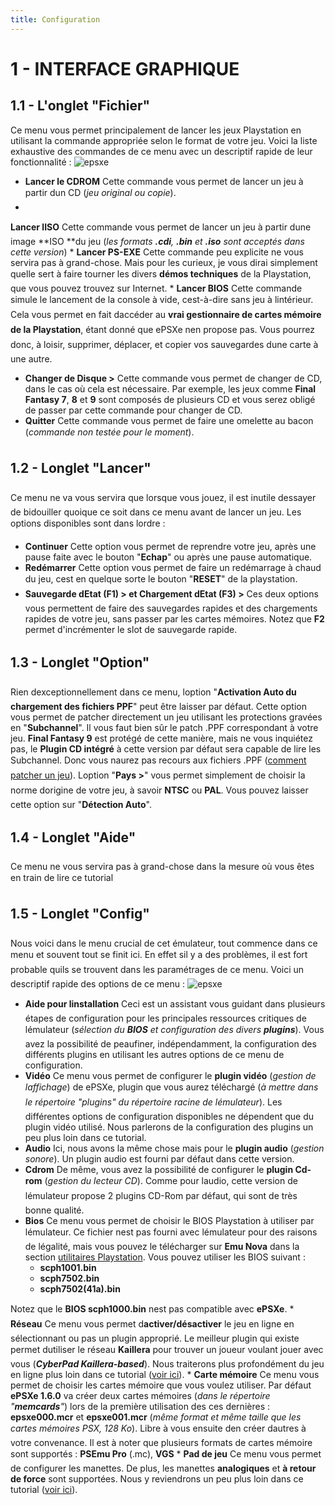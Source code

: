 ```yaml
---
title: Configuration
---
```


# 1 - INTERFACE GRAPHIQUE

## 1.1 - L'onglet "Fichier"

Ce menu vous permet principalement de lancer les jeux Playstation
en utilisant la commande appropriée selon le format de votre jeu. Voici
la liste exhaustive des commandes de ce menu avec un descriptif rapide de
leur fonctionnalité :
![epsxe](/emulators/epsxe/configure/IHMFichier.JPG)

* **Lancer le CDROM**
Cette commande vous permet de lancer un jeu à partir dun
CD (_jeu original ou copie_).
*
**Lancer lISO**
Cette commande vous permet de lancer un jeu à partir dune
image **ISO **du jeu (_les formats **.cdi**, **.bin** et **.iso** sont acceptés dans cette version_)
*
**Lancer PS-EXE**
Cette commande peu explicite ne vous servira pas à grand-chose.
Mais pour les curieux, je vous dirai simplement quelle sert à faire tourner les divers **démos techniques** de la Playstation,
que vous pouvez trouvez sur Internet.
*
**Lancer BIOS**
Cette commande simule le lancement de la console à vide, cest-à-dire
sans jeu à lintérieur. Cela vous permet en fait daccéder
au **vrai gestionnaire de cartes mémoire de la Playstation**, étant donné que ePSXe nen propose pas. Vous pourrez
donc, à loisir, supprimer, déplacer, et copier vos sauvegardes
dune carte à une autre.
* **Changer de Disque \>**
Cette commande vous permet de changer de CD, dans le cas où cela
est nécessaire. Par exemple, les jeux comme **Final Fantasy 7**, **8**
et **9** sont composés de plusieurs CD et vous serez obligé de passer par cette commande pour changer de CD.
* **Quitter**
Cette commande vous permet de faire une omelette au bacon (_commande
non testée pour le moment_).

## 1.2 - Longlet "Lancer"

Ce menu ne va vous servira que lorsque vous jouez, il est
inutile dessayer de bidouiller quoique ce soit dans ce menu avant de
lancer un jeu. Les options disponibles sont dans lordre :

* **Continuer**
Cette option vous permet de reprendre votre jeu, après une pause
faite avec le bouton "**Echap**" ou après une pause
automatique.
* **Redémarrer**
Cette option vous permet de faire un redémarrage à chaud
du jeu, cest en quelque sorte le bouton "**RESET**" de la playstation.
* **Sauvegarde dEtat (F1) \>
et Chargement dEtat (F3) \>**
Ces deux options vous permettent de faire des sauvegardes rapides et des
chargements rapides de votre jeu, sans passer par les cartes mémoires.
Notez que **F2** permet d'incrémenter le slot de sauvegarde
rapide.

## 1.3 - Longlet "Option"

Rien dexceptionnellement dans ce menu, loption
"**Activation Auto du chargement des fichiers PPF**" peut être
laisser par défaut. Cette option vous permet de patcher directement
un jeu utilisant les protections gravées en "**Subchannel**".
Il vous faut bien sûr le patch .PPF correspondant à votre jeu.
**Final Fantasy 9** est protégé de cette manière,
mais ne vous inquiétez pas, le **Plugin CD intégré**
à cette version par défaut sera capable de lire les Subchannel.
Donc vous naurez pas recours aux fichiers .PPF ([comment
patcher un jeu](/guides/epsxe_page2.htm#ppf)).
Loption "**Pays \>**" vous permet simplement de choisir
la norme dorigine de votre jeu, à savoir **NTSC** ou **PAL**.
Vous pouvez laisser cette option sur "**Détection Auto**".

## 1.4 - Longlet "Aide"

Ce menu ne vous servira pas à grand-chose dans la
mesure où vous êtes en train de lire ce tutorial

## 1.5 - Longlet "Config"

Nous voici dans le menu crucial de cet émulateur,
tout commence dans ce menu et souvent tout se finit ici. En effet sil
y a des problèmes, il est fort probable quils se trouvent dans
les paramétrages de ce menu. Voici un descriptif rapide des options
de ce menu :
![epsxe](/emulators/epsxe/configure/IHMConfig.JPG)

* **Aide pour linstallation**
Ceci est un assistant vous guidant dans plusieurs étapes de configuration
pour les principales ressources critiques de lémulateur
(_sélection du **BIOS** et configuration des divers **plugins**_).
Vous avez la possibilité de peaufiner, indépendamment, la
configuration des différents plugins en utilisant les autres options
de ce menu de configuration.
* **Vidéo**
Ce menu vous permet de configurer le **plugin vidéo** (_gestion
de laffichage_) de ePSXe, plugin que vous aurez téléchargé (_à mettre dans le répertoire "plugins" du répertoire
racine de lémulateur_). Les différentes options
de configuration disponibles ne dépendent que du plugin vidéo
utilisé. Nous parlerons de la configuration des plugins un peu
plus loin dans ce tutorial.
* **Audio**
Ici, nous avons la même chose mais pour le **plugin audio** (_gestion
sonore_). Un plugin audio est fourni par défaut dans cette version.
* **Cdrom**
De même, vous avez la possibilité de configurer le **plugin
Cd-rom** (_gestion du lecteur CD_). Comme pour laudio, cette
version de lémulateur propose 2 plugins CD-Rom par défaut,
qui sont de très bonne qualité.
* **Bios**
Ce menu vous permet de choisir le BIOS Playstation à utiliser par
lémulateur. Ce fichier nest pas fourni avec lémulateur
pour des raisons de légalité, mais vous pouvez le télécharger
sur **Emu Nova** dans la section [utilitaires Playstation](/playstation/).
Vous pouvez utiliser les BIOS suivant :
  * **scph1001.bin**
  * **scph7502.bin**
  * **scph7502(41a).bin**

Notez que le **BIOS scph1000.bin** nest pas
compatible avec **ePSXe**.
*
**Réseau**
Ce menu vous permet d**activer/désactiver** le jeu en
ligne en sélectionnant ou pas un plugin approprié. Le meilleur
plugin qui existe permet dutiliser le réseau **Kaillera**
pour trouver un joueur voulant jouer avec vous (**_CyberPad Kaillera-based_**).
Nous traiterons plus profondément du jeu en ligne plus loin dans
ce tutorial ([voir ici](/guides/epsxe_page2.htm#plugreseau)).
*
**Carte mémoire**
Ce menu vous permet de choisir les cartes mémoire que vous voulez
utiliser. Par défaut **ePSXe 1.6.0** va créer deux cartes
mémoires (_dans le répertoire "**memcards**"_)
lors de la première utilisation des ces dernières : **epsxe000.mcr**
et **epsxe001.mcr** (_même format et même taille que
les cartes mémoires PSX, 128 Ko_). Libre à vous ensuite
den créer dautres à votre convenance. Il est
à noter que plusieurs formats de cartes mémoire sont supportés
: **PSEmu Pro** (.mc), **VGS**
*
**Pad de jeu**
Ce menu vous permet de configurer les manettes. De plus, les manettes
**analogiques** et **à retour de force** sont supportées.
Nous y reviendrons un peu plus loin dans ce tutorial ([voir
ici](/guides/epsxe_page2.htm#confpad)).
